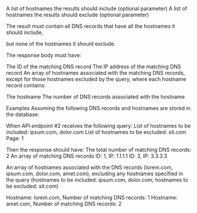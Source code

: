 A list of hostnames the results should include (optional parameter)
A list of hostnames the results should exclude (optional parameter)

The result must contain all DNS records that have all the hostnames it should include,

but none of the hostnames it should exclude.

The response body must have:

The ID of the matching DNS record
The IP address of the matching DNS record
An array of hostnames associated with the matching DNS records, except for those hostnames excluded by the query, where each hostname record contains:

The hostname
The number of DNS records associated with the hostname

Examples
Assuming the following DNS records and hostnames are stored in the database:

When API endpoint #2 receives the following query:
List of hostnames to be included: ipsum.com, dolor.com
List of hostnames to be excluded: sit.com
Page: 1

Then the response should have:
The total number of matching DNS records: 2
An array of matching DNS records
ID: 1, IP: 1.1.1.1
ID: 3, IP: 3.3.3.3

An array of hostnames associated with the DNS records (lorem.com, ipsum.com, dolor.com, amet.com), excluding any hostnames specified in the query (hostnames to be included: ipsum.com, dolor.com; hostnames to be excluded: sit.com)

Hostname: lorem.com, Number of matching DNS records: 1
Hostname: amet.com, Number of matching DNS records: 2
